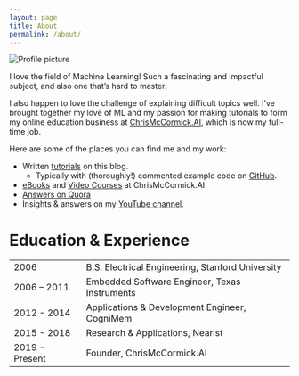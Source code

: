 ```yaml
---
layout: page
title: About
permalink: /about/
---
```


![Profile picture][profile_pic]

I love the field of Machine Learning! Such a fascinating and impactful subject, and also one that’s hard to master. 

I also happen to love the challenge of explaining difficult topics well. I’ve brought together my love of ML and my passion for making tutorials to form my online education business at [ChrisMcCormick.AI](https://www.chrismccormick.ai), which is now my full-time job. 

Here are some of the places you can find me and my work:

* Written [tutorials](http://www.mccormickml.com/tutorials/) on this blog.
    * Typically with (thoroughly!) commented example code on [GitHub](http://github.com/chrisjmccormick/).
* [eBooks](http://bit.ly/2X8tcXE) and [Video Courses](https://www.chrismccormick.ai/word2vec-the-course) at ChrisMcCormick.AI. 
* [Answers on Quora](https://www.quora.com/profile/Chris-McCormick-12)
* Insights & answers on my [YouTube channel](https://www.youtube.com/channel/UCoRX98PLOsaN8PtekB9kWrw/).

Education & Experience
======================

<table>
  <tr><td>2006</td><td>B.S. Electrical Engineering, Stanford University</td></tr>
  <tr><td>2006 – 2011</td><td>Embedded Software Engineer, Texas Instruments</td></tr>
  <tr><td>2012 - 2014</td><td>Applications & Development Engineer, CogniMem</td></tr>
  <tr><td>2015 - 2018</td><td>Research & Applications, Nearist</td></tr>
  <tr><td>2019 - Present</td><td>Founder, ChrisMcCormick.AI</td></tr>
</table>

[profile_pic]: https://chrisjmccormick.files.wordpress.com/2012/12/chrisprofile_portrait_300px.jpg
